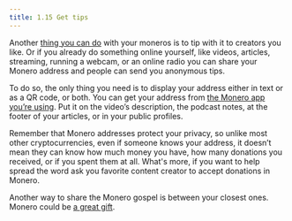 ```yaml
---
title: 1.15 Get tips
---
```

Another [thing you can do](1.13_use_monero.md) with your moneros is to tip with it to creators you like. Or if you already do something online yourself, like videos, articles, streaming, running a webcam, or an online radio you can share your Monero address and people can send you anonymous tips.

To do so, the only thing you need is to display your address either in text or as a QR code, or both. You can get your address from [the Monero app you’re using](1.02_get_a_monero_wallet.md). Put it on the video’s description, the podcast notes, at the footer of your articles, or in your public profiles.

Remember that Monero addresses protect your privacy, so unlike most other cryptocurrencies, even if someone knows your address, it doesn’t mean they can know how much money you have, how many donations you received, or if you spent them at all. What's more, if you want to help spread the word ask you favorite content creator to accept donations in Monero.

Another way to share the Monero gospel is between your closest ones. Monero could be [a great gift](1.16_gift_monero.md).
